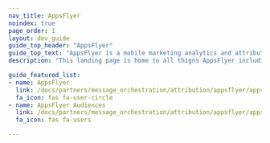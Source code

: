 ```yaml
---
nav_title: AppsFlyer
noindex: true
page_order: 1
layout: dev_guide
guide_top_header: "AppsFlyer"
guide_top_text: "AppsFlyer is a mobile marketing analytics and attribution platform that helps you analyze and optimize your apps through marketing analytics, mobile attribution, and deep linking."
description: "This landing page is home to all thigns AppsFlyer including integration instructions and how to leverage AppsFlyer audiences."

guide_featured_list:
- name: AppsFlyer
  link: /docs/partners/message_orchestration/attribution/appsflyer/appsflyer/
  fa_icon: fas fa-user-circle
- name: AppsFlyer Audiences
  link: /docs/partners/message_orchestration/attribution/appsflyer/appsflyer_audiences/
  fa_icon: fas fa-users

---
```

<br>